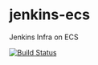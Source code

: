 # jenkins-ecs

Jenkins Infra on ECS

[![Build Status](http://cloudndata.tk:8080/buildStatus/icon?job=test)](http://cloudndata.tk:8080/job/test/)
